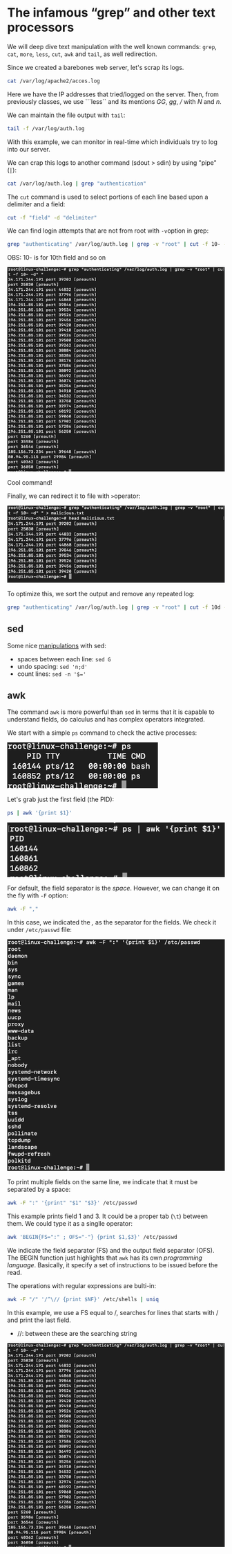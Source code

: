 # The infamous “grep” and other text processors

We will deep dive text manipulation with the well known commands: ```grep```, ```cat```, ```more```, ```less```, ```cut```, ```awk``` and ```tail```, as well redirection.

Since we created a barebones web server, let's scrap its logs.

```bash
cat /var/log/apache2/acces.log
```

Here we have the IP addresses that tried/logged on the server.
Then, from previously classes, we use ```less`` and its mentions *GG*, *gg*, */* with *N* and *n*.  

We can maintain the file output with ```tail```:

```bash
tail -f /var/log/auth.log
```

With this example, we can monitor in real-time which individuals try to log into our server.

We can crap this logs to another command (sdout > sdin) by using "pipe" (```|```):

```bash
cat /var/log/auth.log | grep "authentication"
```

The ```cut``` command is used to select portions of each line based upon a delimiter and  a field:

```bash
cut -f "field" -d "delimiter"
```

We can find login attempts that are not from root with ```-v```option in grep:

```bash
grep "authenticating" /var/log/auth.log | grep -v "root" | cut -f 10- -d" "
```
OBS: 10- is for 10th field and so on

![cut](images/cut.png)

Cool command!

Finally, we can redirect it to file with ```>```operator:

![redirection](images/redirection.png)

To optimize this, we sort the output and remove any repeated log:

```bash
grep "authenticating" /var/log/auth.log | grep -v "root" | cut -f 10d -d" " | sort | uniq
```

## sed

Some nice [manipulations](https://edoras.sdsu.edu/doc/sed-oneliners.html) with sed:

* spaces between each line: ```sed G```
* undo spacing: ```sed 'n;d'```
* count lines: ```sed -n '$='```

## awk

The command ```awk``` is more powerful than ```sed``` in terms that it is capable to understand fields, do calculus and has complex operators integrated.

We start with a simple ```ps``` command to check the active processes:

![ps](images/ps.png)

Let's grab just the first field (the PID):

```bash
ps | awk '{print $1}'
```

![field](images/field.png)

For default, the field separator is the *space*. However, we can change it on the fly with ```-F``` option:
```bash
awk -F ","
```

In this case, we indicated the *,* as the separator for the fields.
We check it under ```/etc/passwd``` file:

![separator](images/separator.png)

To print multiple fields on the same line, we indicate that it must be separated by a space:
```bash
awk -F ":" '{print" "$1" "$3}' /etc/passwd
```

This example prints field 1 and 3. It could be a proper tab (```\t```) between them.
We could type it as a singlle operator:
```bash
awk 'BEGIN{FS=":" ; OFS="-"} {print $1,$3}' /etc/passwd
```

We indicate the field separator (FS) and the output field separator (OFS). The BEGIN function just highlights that ```awk``` has its own *programming language*. Basically, it specify a set of instructions to be issued before the read.

The operations with regular expressions are bulti-in:

```bash
awk -F "/" '/^\// {print $NF}' /etc/shells | uniq
```

In this example, we use a FS equal to /, searches for lines that starts with / and print the last field.
* //: between these are the searching string

![shells](images/cut.png)